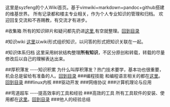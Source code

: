 <!---title:syzfeng维基世界-->
  

这里是syzfeng的个人Wiki首页。基于vimwiki+markdown+pandoc+github搭建的维基世界。
所有记录都和楼主专业相关，作为个人专业知识的管理和归档。
欢迎回复交流和不吝赐教，有交流才有进步。

#收集箱
所有的知识碎片和疑问都先扔进[这里](wiki/dropbox/dropbox.html),有空就整理。[回到目录](index.html)

#知识wiki
[这里](wiki/knowledge_wiki/navigation.html)以wiki形式组织知识，以问答的形式把知识关联在一起。

#知识体系归档
这里采用树状结构整理**所有知识**，不区分原创和转载，转载的尽量修改后以自己的理解表达出来。

##厚积薄发 ----知识积累
为什么叫厚积薄发？热门技术要学，基本功也很重要，机会总是留给有准备的人。[回到目录](index.html)
###编程技能
和编程语言相关的都在[这里](wiki/prog/navigation.html)。[回到目录](index.html)
###linux内核
###驱动开发
###网络协议
###计算机理论与应用

##弯道超车 ----提高效率的工具和经验
###高效的工具
所有工具软件的安装、使用都在[这里](wiki/tools/navigation.html)。[回到目录](index.html)
###他人的经验总结


